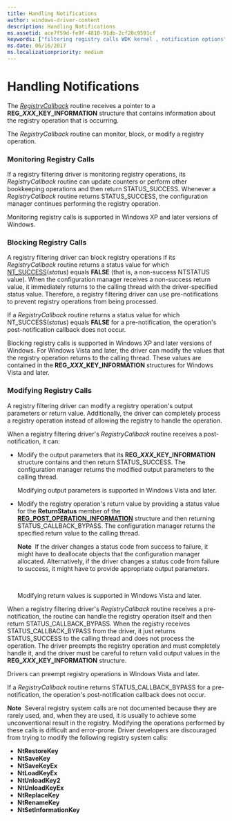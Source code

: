 ```yaml
---
title: Handling Notifications
author: windows-driver-content
description: Handling Notifications
ms.assetid: ace7f59d-fe9f-4810-91db-2cf20c9591cf
keywords: ["filtering registry calls WDK kernel , notification options", "registry filtering drivers WDK kernel , notification options", "notifications WDK filter registry call", "filtering registry calls WDK kernel , monitoring calls", "registry filtering drivers WDK kernel , monitoring calls", "filtering registry calls WDK kernel , blocking calls", "registry filtering drivers WDK kernel , blocking calls", "filtering registry calls WDK kernel , modifying calls", "registry filtering drivers WDK kernel , modifying calls", "blocking calls WDK filter registry call", "monitoring registry calls"]
ms.date: 06/16/2017
ms.localizationpriority: medium
---
```


# Handling Notifications


The [*RegistryCallback*](https://msdn.microsoft.com/library/windows/hardware/ff560903) routine receives a pointer to a **REG\_*XXX*\_KEY\_INFORMATION** structure that contains information about the registry operation that is occurring.

The *RegistryCallback* routine can monitor, block, or modify a registry operation.

### Monitoring Registry Calls

If a registry filtering driver is monitoring registry operations, its *RegistryCallback* routine can update counters or perform other bookkeeping operations and then return STATUS\_SUCCESS. Whenever a *RegistryCallback* routine returns STATUS\_SUCCESS, the configuration manager continues performing the registry operation.

Monitoring registry calls is supported in Windows XP and later versions of Windows.

### Blocking Registry Calls

A registry filtering driver can block registry operations if its *RegistryCallback* routine returns a status value for which [NT\_SUCCESS](using-ntstatus-values.md)(*status*) equals **FALSE** (that is, a non-success NTSTATUS value). When the configuration manager receives a non-success return value, it immediately returns to the calling thread with the driver-specified status value. Therefore, a registry filtering driver can use pre-notifications to prevent registry operations from being processed.

If a *RegistryCallback* routine returns a status value for which NT\_SUCCESS(*status*) equals **FALSE** for a pre-notification, the operation's post-notification callback does not occur.

Blocking registry calls is supported in Windows XP and later versions of Windows. For Windows Vista and later, the driver can modify the values that the registry operation returns to the calling thread. These values are contained in the **REG\_*XXX*\_KEY\_INFORMATION** structures for Windows Vista and later.

### Modifying Registry Calls

A registry filtering driver can modify a registry operation's output parameters or return value. Additionally, the driver can completely process a registry operation instead of allowing the registry to handle the operation.

When a registry filtering driver's *RegistryCallback* routine receives a post-notification, it can:

-   Modify the output parameters that its **REG\_*XXX*\_KEY\_INFORMATION** structure contains and then return STATUS\_SUCCESS. The configuration manager returns the modified output parameters to the calling thread.

    Modifying output parameters is supported in Windows Vista and later.

-   Modify the registry operation's return value by providing a status value for the **ReturnStatus** member of the [**REG\_POST\_OPERATION\_INFORMATION**](https://msdn.microsoft.com/library/windows/hardware/ff560971) structure and then returning STATUS\_CALLBACK\_BYPASS. The configuration manager returns the specified return value to the calling thread.

    **Note**  If the driver changes a status code from success to failure, it might have to deallocate objects that the configuration manager allocated. Alternatively, if the driver changes a status code from failure to success, it might have to provide appropriate output parameters.

     

    Modifying return values is supported in Windows Vista and later.

When a registry filtering driver's *RegistryCallback* routine receives a pre-notification, the routine can handle the registry operation itself and then return STATUS\_CALLBACK\_BYPASS. When the registry receives STATUS\_CALLBACK\_BYPASS from the driver, it just returns STATUS\_SUCCESS to the calling thread and does not process the operation. The driver preempts the registry operation and must completely handle it, and the driver must be careful to return valid output values in the **REG\_*XXX*\_KEY\_INFORMATION** structure.

Drivers can preempt registry operations in Windows Vista and later.

If a *RegistryCallback* routine returns STATUS\_CALLBACK\_BYPASS for a pre-notification, the operation's post-notification callback does not occur.

**Note**  Several registry system calls are not documented because they are rarely used, and, when they are used, it is usually to achieve some unconventional result in the registry. Modifying the operations performed by these calls is difficult and error-prone. Driver developers are discouraged from trying to modify the following registry system calls:
-   **NtRestoreKey**
-   **NtSaveKey**
-   **NtSaveKeyEx**
-   **NtLoadKeyEx**
-   **NtUnloadKey2**
-   **NtUnloadKeyEx**
-   **NtReplaceKey**
-   **NtRenameKey**
-   **NtSetInformationKey**

 

 

 




